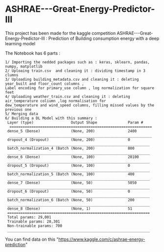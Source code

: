 # ASHRAE---Great-Energy-Predictor-III

This project has been made for the kaggle competition ASHRAE---Great-Energy-Predictor-III : Prediction of  Building consumption energy with a deep learning model

The Notebook has 6 parts :
   
    1/ Importing the nedded packages such as : keras, sklearn, pandas, numpy, matplotlib
    2/ Uploaing train.csv  and cleaning it : dividing timestamp in 3 clumns 
    3/ Uploading building_metadata.csv and cleaning it : deleting year_built and floor_count columns , 
    Label encoding for primary_use column , log normalization for square feet 
    4/ Uploading weather_train.csv and cleaning it : deleting air_temperature coliumn ,log normalisation for 
    dew_temperature and wind_speed columns, filling missed values by the previous one 
    5/ Merging data 
    6/ Building a DL Model with this summary :
     Layer (type)                 Output Shape              Param #   
      =================================================================
     dense_5 (Dense)              (None, 200)               2400      
      _________________________________________________________________
     dropout_4 (Dropout)          (None, 200)               0         
     _________________________________________________________________
     batch_normalization_4 (Batch (None, 200)               800       
     _________________________________________________________________
     dense_6 (Dense)              (None, 100)               20100     
     _________________________________________________________________
     dropout_5 (Dropout)          (None, 100)               0         
     _________________________________________________________________
     batch_normalization_5 (Batch (None, 100)               400       
     _________________________________________________________________
     dense_7 (Dense)              (None, 50)                5050      
     _________________________________________________________________
     dropout_6 (Dropout)          (None, 50)                0         
     _________________________________________________________________
     batch_normalization_6 (Batch (None, 50)                200       
     _________________________________________________________________
     dense_8 (Dense)              (None, 1)                 51        
     =================================================================
     Total params: 29,001
     Trainable params: 28,301
     Non-trainable params: 700
     _________________________________________________________________
     
     
     
You can find data on this "https://www.kaggle.com/c/ashrae-energy-prediction"
